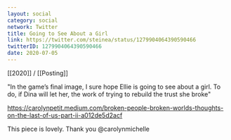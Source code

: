 ```yaml
---
layout: social
category: social
network: Twitter
title: Going to See About a Girl
link: https://twitter.com/steinea/status/1279904064390590466
twitterID: 1279904064390590466
date: 2020-07-05
---
```


[[2020]] / [[Posting]]

"In the game’s final image, I sure hope Ellie is going to see about a girl. To do, if Dina will let her, the work of trying to rebuild the trust she broke"

<https://carolynpetit.medium.com/broken-people-broken-worlds-thoughts-on-the-last-of-us-part-ii-a012de5d2acf>

This piece is lovely. Thank you @carolynmichelle
